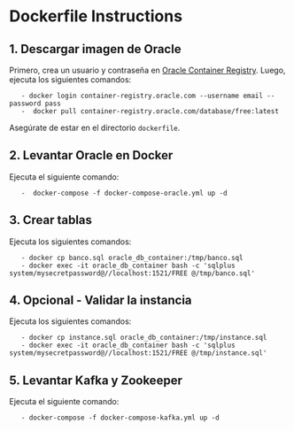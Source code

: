 # Dockerfile Instructions

## 1. Descargar imagen de Oracle

   Primero, crea un usuario y contraseña en [Oracle Container Registry](https://container-registry.oracle.com/). Luego, ejecuta los siguientes comandos:

       - docker login container-registry.oracle.com --username email --password pass
       -  docker pull container-registry.oracle.com/database/free:latest

   Asegúrate de estar en el directorio `dockerfile`.



## 2. Levantar Oracle en Docker

   Ejecuta el siguiente comando:

       -  docker-compose -f docker-compose-oracle.yml up -d



## 3. Crear tablas

   Ejecuta los siguientes comandos:

       - docker cp banco.sql oracle_db_container:/tmp/banco.sql
       - docker exec -it oracle_db_container bash -c 'sqlplus system/mysecretpassword@//localhost:1521/FREE @/tmp/banco.sql'



## 4. Opcional - Validar la instancia

   Ejecuta los siguientes comandos:

       - docker cp instance.sql oracle_db_container:/tmp/instance.sql
       - docker exec -it oracle_db_container bash -c 'sqlplus system/mysecretpassword@//localhost:1521/FREE @/tmp/instance.sql'



## 5. Levantar Kafka y Zookeeper

   Ejecuta el siguiente comando:

       - docker-compose -f docker-compose-kafka.yml up -d